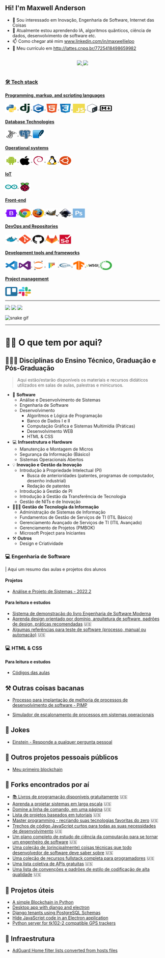 ## Hi! I'm Maxwell Anderson
  <!-- Emojis em https://emojipedia.org/ -->
- 👀 Sou interessado em Inovação, Engenharia de Software, Internet das Coisas
- 🌱 Atualmente estou aprendendo IA, algoritmos quânticos, ciência de dados, desenvolvimento de software etc.
- 📫 Como chegar até mim www.linkedin.com/in/maxwellielpo
- 📒 Meu currículo em <http://lattes.cnpq.br/7725418498659982>
<br>
<!-- Aqui somente trocar o nome do usuário -->
<div align="center">
  <a href="https://github.com/maxwellamaral">
  <img height="150em" src="https://github-readme-stats.vercel.app/api?username=maxwellamaral&show_icons=true&theme=dark&include_all_commits=true&count_private=true"/>
  <img height="150em" src="https://github-readme-stats.vercel.app/api/top-langs/?username=maxwellamaral&layout=compact&langs_count=7&theme=dark"/>
</div>
<!-- https://devicon.dev/ -->
<div style="display: inline_block"><br>
  <h3>🛠️ Tech stack</h3>
  <h4>Programming, markup, and scripting languages</h4>
  <img align="center" height="30" width="40" src="https://raw.githubusercontent.com/devicons/devicon/master/icons/python/python-original.svg">
  <img align="center" height="30" width="40" style="color: #FFFFFF;" src="https://raw.githubusercontent.com/devicons/devicon/master/icons/django/django-plain.svg">
  <img align="center" height="30" width="40" src="https://raw.githubusercontent.com/devicons/devicon/master/icons/c/c-original.svg">
  <img align="center" height="30" width="40" src="https://raw.githubusercontent.com/devicons/devicon/master/icons/html5/html5-original.svg">
  <img align="center" height="30" width="40" src="https://raw.githubusercontent.com/devicons/devicon/master/icons/css3/css3-original.svg">
  <img align="center" height="30" width="40" src="https://raw.githubusercontent.com/devicons/devicon/master/icons/javascript/javascript-plain.svg">
  <img align="center" height="30" width="40" src="https://raw.githubusercontent.com/devicons/devicon/master/icons/bash/bash-original.svg">
  <img align="center" height="30" width="40" src="https://raw.githubusercontent.com/devicons/devicon/master/icons/markdown/markdown-original.svg">
  
  <h4>Database Technologies</h4>
  <img align="center" height="30" width="40" src="https://raw.githubusercontent.com/devicons/devicon/master/icons/microsoftsqlserver/microsoftsqlserver-plain.svg">
  <img align="center" height="30" width="40" src="https://raw.githubusercontent.com/devicons/devicon/master/icons/postgresql/postgresql-original.svg">
  <img align="center" height="30" width="40" src="https://raw.githubusercontent.com/devicons/devicon/master/icons/sqlite/sqlite-original.svg">
  
  <h4>Operational systems</h4>
  <img align="center" height="30" width="40" src="https://raw.githubusercontent.com/devicons/devicon/master/icons/android/android-original.svg">
  <img align="center" height="30" width="40" src="https://raw.githubusercontent.com/devicons/devicon/master/icons/apple/apple-original.svg">
  <img align="center" height="30" width="40" src="https://raw.githubusercontent.com/devicons/devicon/master/icons/debian/debian-original.svg">
  <img align="center" height="30" width="40" src="https://raw.githubusercontent.com/devicons/devicon/master/icons/linux/linux-original.svg">
  <img align="center" height="30" width="40" src="https://raw.githubusercontent.com/devicons/devicon/master/icons/ubuntu/ubuntu-plain.svg">
  
  <h4>IoT</h4>
  <img align="center" height="30" width="40" src="https://raw.githubusercontent.com/devicons/devicon/master/icons/arduino/arduino-original.svg">
  <img align="center" height="30" width="40" src="https://raw.githubusercontent.com/devicons/devicon/master/icons/raspberrypi/raspberrypi-original.svg">
  
  <h4>Front-end</h4>
  <img align="center" height="30" width="40" src="https://raw.githubusercontent.com/devicons/devicon/master/icons/bootstrap/bootstrap-original.svg">
  <img align="center" height="30" width="40" src="https://raw.githubusercontent.com/devicons/devicon/master/icons/chrome/chrome-original.svg">
  <img align="center" height="30" width="40" src="https://raw.githubusercontent.com/devicons/devicon/master/icons/firefox/firefox-original.svg">
  <img align="center" height="30" width="40" src="https://raw.githubusercontent.com/devicons/devicon/master/icons/gimp/gimp-original.svg">
  <img align="center" height="30" width="40" src="https://raw.githubusercontent.com/devicons/devicon/master/icons/inkscape/inkscape-original.svg">
  <img align="center" height="30" width="40" src="https://raw.githubusercontent.com/devicons/devicon/master/icons/photoshop/photoshop-plain.svg">
  
  <h4>DevOps and Repositories</h4>
  <img align="center" height="30" width="40" src="https://raw.githubusercontent.com/devicons/devicon/master/icons/docker/docker-original.svg">
  <img align="center" height="30" width="40" src="https://raw.githubusercontent.com/devicons/devicon/master/icons/git/git-original.svg">
  <img align="center" height="30" width="40" src="https://raw.githubusercontent.com/devicons/devicon/master/icons/github/github-original.svg">
  <img align="center" height="30" width="40" src="https://raw.githubusercontent.com/devicons/devicon/master/icons/gitlab/gitlab-original.svg">
  <img align="center" height="30" width="40" src="https://raw.githubusercontent.com/devicons/devicon/master/icons/selenium/selenium-original.svg">
  
  <h4>Development tools and frameworks</h4>
  <img align="center" height="30" width="40" src="https://raw.githubusercontent.com/devicons/devicon/master/icons/vscode/vscode-original.svg">
  <img align="center" height="30" width="40" src="https://raw.githubusercontent.com/devicons/devicon/master/icons/visualstudio/visualstudio-plain.svg">
  <img align="center" height="30" width="40" src="https://raw.githubusercontent.com/devicons/devicon/master/icons/jupyter/jupyter-original.svg">
  <img align="center" height="30" width="40" src="https://raw.githubusercontent.com/devicons/devicon/master/icons/pytest/pytest-original.svg">
  <img align="center" height="30" width="40" src="https://raw.githubusercontent.com/devicons/devicon/master/icons/opengl/opengl-original.svg">
  <img align="center" height="30" width="40" src="https://raw.githubusercontent.com/devicons/devicon/master/icons/tensorflow/tensorflow-original.svg">
  <img align="center" height="30" width="40" src="https://raw.githubusercontent.com/devicons/devicon/master/icons/uwsgi/uwsgi-original.svg">
  <img align="center" height="30" width="40" src="https://raw.githubusercontent.com/devicons/devicon/master/icons/anaconda/anaconda-original.svg">
  
  <h4>Project management</h4>
  <img align="center" height="30" width="40" src="https://raw.githubusercontent.com/devicons/devicon/master/icons/trello/trello-plain.svg">
  <img align="center" height="30" width="40" src="https://raw.githubusercontent.com/devicons/devicon/master/icons/slack/slack-original.svg">
  <!--
  <img align="right" height="150" style="border-radius:50px;" src="https://avatars.githubusercontent.com/u/107955034?v=4">
  -->
</div>
  
___
  
 <div>
  <!-- Badges em https://dev.to/envoy_/150-badges-for-github-pnk -->
  <a href="https://www.youtube.com/channel/UCNNAopfmGIgc7wNGpsfDNUA" target="_blank"><img src="https://img.shields.io/badge/YouTube-FF0000?style=for-the-badge&logo=youtube&logoColor=white" target="_blank"></a>
  <a href = "mailto:max@maxwellanderson.com.br"><img src="https://img.shields.io/badge/-Gmail-%23333?style=for-the-badge&logo=gmail&logoColor=white" target="_blank"></a>
  <a href="https://www.linkedin.com/in/maxwellcc" target="_blank"><img src="https://img.shields.io/badge/-LinkedIn-%230077B5?style=for-the-badge&logo=linkedin&logoColor=white" target="_blank"></a>

   <!-- Tutorial em https://dev.to/henriquelopes42/como-adicionar-o-snake-game-jogo-da-cobrinha-no-seu-perfil-do-github-40m2 -->
   ![snake gif](https://github.com/maxwellamaral/maxwellamaral/blob/output/github-contribution-grid-snake.svg)

</div>

---

# ✌🏻 O que tem por aqui?

## 👨🏻‍🔬 Disciplinas do Ensino Técnico, Graduação e Pós-Graduação

> Aqui estão/estarão disponíveis os materiais e recursos didáticos utilizados em salas de aulas, palestras e minicursos.

- 📲 **Software**
  - Análise e Desenvolvimento de Sistemas
  - Engenharia de Software
  - Desenvolvimento
    - Algorítmos e Lógica de Programação
    - Banco de Dados I e II
    - Computação Gráfica e Sistemas Multimídia (Práticas)
    - Desenvolvimento WEB
    - HTML & CSS
- 💻 **Infraestrutura e Hardware**
  - Manutenção e Montagem de Micros
  - Segurança da Informação (Básico)
  - Sistemas Operacionais Abertos
- 💡 **Inovação e Gestão da Inovação**
  - Introdução à Propriedade Intelectual (PI)
    - Busca de anterioridades (patentes, programas de computador, desenho industrial)
    - Redação de patentes
  - Introdução à Gestão de PI
  - Introdução à Gestão da Transferência de Tecnologia
  - Gestão de NITs e de Inovação
- 👨🏻‍💼 **Gestão de Tecnologia da Informação**
  - Administração de Sistemas de Informação
  - Fundamentos de Gestão de Serviços de TI (ITIL Básico)
  - Gerenciamento Avançado de Serviços de TI (ITIL Avançado)
  - Gerenciamento de Projetos (PMBOK)
  - Microsoft Project para Iniciantes
- ⚒️ **Outros**
  - Design e Criatividade

### 💻 Engenharia de Software

| Aqui um resumo das aulas e projetos dos alunos

#### Projetos

- [Análise e Projeto de Sistemas - 2022.2](https://github.com/maxwellamaral/aps2022.2)

#### Para leitura e estudos

- [Sistema de demonstração do livro Engenharia de Software Moderna](https://github.com/maxwellamaral/esmforum)
- [Aprenda design orientado por domínio, arquitetura de software, padrões de design, práticas recomendadas](https://github.com/maxwellamaral/domain-driven-hexagon) :us:
- [Algumas referências para teste de software (processo, manual ou automação)](https://github.com/maxwellamaral/SoftwareTestingBooks) :us:

### 💻 HTML & CSS

#### Para leitura e estudos

- [Códigos das aulas](https://github.com/maxwellamaral/HTML_CSS)

## ⚒️ Outras coisas bacanas

- [Processo para implantação de melhoria de processos de desenvolvimento de software - PIMP](https://maxwellamaral.github.io/PIMP/)

- [Simulador de escalonamento de processos em sistemas operacionais](https://maxwellamaral.github.io/escalonador/)

## 🤡 Jokes

- [Einstein - Responde a qualquer pergunta pessoal](https://github.com/maxwellamaral/einstein)

## 💾 Outros projetos pessoais públicos

- [Meu primeiro blockchain](https://github.com/maxwellamaral/blockchain_first)

## 🔗 Forks encontrados por aí

- [📚 Livros de programação disponíveis gratuitamente](https://github.com/maxwellamaral/free-programming-books) :us:
- [Aprenda a projetar sistemas em larga escala](https://github.com/maxwellamaral/system-design-primer) :us:
- [Domine a linha de comando, em uma página](https://github.com/maxwellamaral/the-art-of-command-line) :us:
- [Lista de projetos baseados em tutoriais](https://github.com/maxwellamaral/project-based-learning) :us:
- [Master programming - recriando suas tecnologias favoritas do zero](https://github.com/maxwellamaral/build-your-own-x)  :us:
- [Trechos de código JavaScript curtos para todas as suas necessidades de desenvolvimento](https://github.com/maxwellamaral/30-seconds-of-code) :us:
- [Um plano completo de estudo de ciência da computação para se tornar um engenheiro de software](https://github.com/maxwellamaral/coding-interview-university)  :us:
- [Uma coleção de (principalmente) coisas técnicas que todo desenvolvedor de software deve saber sobre](https://github.com/maxwellamaral/every-programmer-should-know) :us:
- [Uma coleção de recursos fullstack completa para programadores](https://github.com/maxwellamaral/professional-programming) :us:
- [Uma lista coletiva de APIs gratuitas](https://github.com/maxwellamaral/public-apis) :us:
- [Uma lista de convenções e padrões de estilo de codificação de alta qualidade](https://github.com/maxwellamaral/awesome-guidelines)  :us:

## 📲 Projetos úteis

- [A simple Blockchain in Python](https://github.com/maxwellamaral/blockchain)
- [Desktop app with django and electron](https://github.com/maxwellamaral/electron-django)
- [Django tenants using PostgreSQL Schemas](https://github.com/maxwellamaral/django-tenants)
- [Hide JavaScript code in an Electron application](https://github.com/maxwellamaral/electron-asar-encrypt-demo)
- [Python server for tk102-2 compatible GPS trackers](https://github.com/maxwellamaral/tk102-server)

## 📲 Infraestrutura

- [AdGuard Home filter lists converted from hosts files](https://github.com/maxwellamaral/adguardhome-filters)
